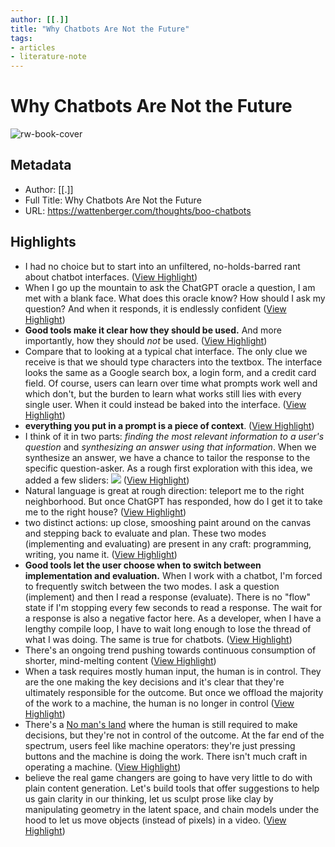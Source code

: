 ```yaml
---
author: [[.]]
title: "Why Chatbots Are Not the Future"
tags: 
- articles
- literature-note
---
```

# Why Chatbots Are Not the Future

![rw-book-cover](https://wattenberger.com/thoughts/favicon.png)

## Metadata
- Author: [[.]]
- Full Title: Why Chatbots Are Not the Future
- URL: https://wattenberger.com/thoughts/boo-chatbots

## Highlights
- I had no choice but to start into an unfiltered, no-holds-barred rant about chatbot interfaces. ([View Highlight](https://read.readwise.io/read/01gzewsbwcy8q07n6z119pmp4x))
- When I go up the mountain to ask the ChatGPT oracle a question, I am met with a blank face. What does this oracle know? How should I ask my question? And when it responds, it is endlessly confident ([View Highlight](https://read.readwise.io/read/01gzewsxxanhc08rq958xcvhkv))
- **Good tools make it clear how they should be used.** And more importantly, how they should *not* be used. ([View Highlight](https://read.readwise.io/read/01gzewt7q87tthdp8breqx9x7k))
- Compare that to looking at a typical chat interface. The only clue we receive is that we should type characters into the textbox. The interface looks the same as a Google search box, a login form, and a credit card field.
  Of course, users can learn over time what prompts work well and which don't, but the burden to learn what works still lies with every single user. When it could instead be baked into the interface. ([View Highlight](https://read.readwise.io/read/01gzewtrxa95bsjbp6qt33g461))
- **everything you put in a prompt is a piece of context**. ([View Highlight](https://read.readwise.io/read/01gzewvdhhavc93a5w8d04rm4v))
- I think of it in two parts: *finding the most relevant information to a user's question* and *synthesizing an answer using that information*. When we synthesize an answer, we have a chance to tailor the response to the specific question-asker. As a rough first exploration with this idea, we added a few sliders:
  ![](https://wattenberger.com/thoughts/chatbots/docs.png) ([View Highlight](https://read.readwise.io/read/01gzewy626pxs0gn0zdj3wrq4c))
- Natural language is great at rough direction: teleport me to the right neighborhood. But once ChatGPT has responded, how do I get it to take me to the right house? ([View Highlight](https://read.readwise.io/read/01gzewyspr0qfctdgg06qb19xe))
- two distinct actions: up close, smooshing paint around on the canvas and stepping back to evaluate and plan. These two modes (implementing and evaluating) are present in any craft: programming, writing, you name it. ([View Highlight](https://read.readwise.io/read/01gzewzzer3m1jth4w5185bf0w))
- **Good tools let the user choose when to switch between implementation and evaluation.** When I work with a chatbot, I'm forced to frequently switch between the two modes. I ask a question (implement) and then I read a response (evaluate). There is no "flow" state if I'm stopping every few seconds to read a response. The wait for a response is also a negative factor here. As a developer, when I have a lengthy compile loop, I have to wait long enough to lose the thread of what I was doing. The same is true for chatbots. ([View Highlight](https://read.readwise.io/read/01gzex0ef6tgttbcm4qkw5g3wx))
- There's an ongoing trend pushing towards continuous consumption of shorter, mind-melting content ([View Highlight](https://read.readwise.io/read/01gzex13mp9rrnwfzvttnz0vr0))
- When a task requires mostly human input, the human is in control. They are the one making the key decisions and it's clear that they're ultimately responsible for the outcome.
  But once we offload the majority of the work to a machine, the human is no longer in control ([View Highlight](https://read.readwise.io/read/01gzex1vsbjwpt266y647p329v))
- There's a [No man's land](https://en.wikipedia.org/wiki/No_man%27s_land) where the human is still required to make decisions, but they're not in control of the outcome. At the far end of the spectrum, users feel like machine operators: they're just pressing buttons and the machine is doing the work. There isn't much craft in operating a machine. ([View Highlight](https://read.readwise.io/read/01gzex25swpggq2g4ygp8ee4dh))
- believe the real game changers are going to have very little to do with plain content generation. Let's build tools that offer suggestions to help us gain clarity in our thinking, let us sculpt prose like clay by manipulating geometry in the latent space, and chain models under the hood to let us move objects (instead of pixels) in a video. ([View Highlight](https://read.readwise.io/read/01gzex30v0a9j20mcyy9s4zegp))
